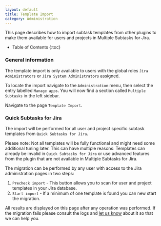 ```yaml
---
layout: default
title: Template Import
category: Administration
---
```


This page describes how to import subtask templates from other plugins to make them available for users and projects in Multiple Subtasks for Jira.

* Table of Contents
  {:toc}

### General information

The template import is only available to users with the global roles `Jira Administrators` or `Jira System Administrators` assigned.

To locate the import navigate to the `Administration` menu, then select the entry labelled `Manage apps`.
You will now find a section called `Multiple Subtasks` in the left sidebar.

Navigate to the page `Template Import`.

### Quick Subtasks for Jira

The import will be performed for all user and project specific subtask templates from `Quick Subtasks for Jira`.

Please note: Not all templates will be fully functional and might need some additional tuning later.
This can have multiple reasons: 
Templates can already be invalid in `Quick Subtasks for Jira` or use advanced features from the plugin that are not available in Multiple Subtasks for Jira.    

The migration can be performed by any user with access to the Jira administration pages in two steps:

1. `Precheck import` - This button allows you to scan for user and project templates in your Jira database.
2. `Start import` - If a minimum of one template is found you can new start the migration.

All results are displayed on this page after any operation was performed.
If the migration fails please consult the logs and [let us know](/support) about it so that we can help you.
